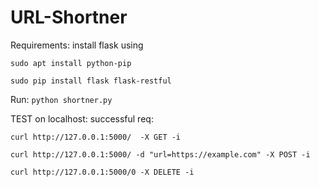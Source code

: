 # URL-Shortner
Requirements: install flask using

```sudo apt install python-pip```

```sudo pip install flask flask-restful```

Run:
```python shortner.py```

TEST on localhost:
successful req:

```curl http://127.0.0.1:5000/  -X GET -i```

```curl http://127.0.0.1:5000/ -d "url=https://example.com" -X POST -i```

```curl http://127.0.0.1:5000/0 -X DELETE -i```

